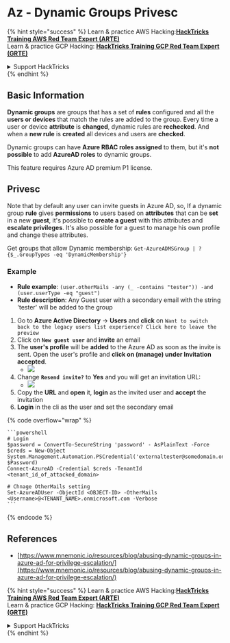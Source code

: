 # Az - Dynamic Groups Privesc

{% hint style="success" %}
Learn & practice AWS Hacking:<img src="../../../.gitbook/assets/image (1) (1) (1).png" alt="" data-size="line">[**HackTricks Training AWS Red Team Expert (ARTE)**](https://training.hacktricks.xyz/courses/arte)<img src="../../../.gitbook/assets/image (1) (1) (1).png" alt="" data-size="line">\
Learn & practice GCP Hacking: <img src="../../../.gitbook/assets/image (2).png" alt="" data-size="line">[**HackTricks Training GCP Red Team Expert (GRTE)**<img src="../../../.gitbook/assets/image (2).png" alt="" data-size="line">](https://training.hacktricks.xyz/courses/grte)

<details>

<summary>Support HackTricks</summary>

* Check the [**subscription plans**](https://github.com/sponsors/carlospolop)!
* **Join the** 💬 [**Discord group**](https://discord.gg/hRep4RUj7f) or the [**telegram group**](https://t.me/peass) or **follow** us on **Twitter** 🐦 [**@hacktricks\_live**](https://twitter.com/hacktricks_live)**.**
* **Share hacking tricks by submitting PRs to the** [**HackTricks**](https://github.com/carlospolop/hacktricks) and [**HackTricks Cloud**](https://github.com/carlospolop/hacktricks-cloud) github repos.

</details>
{% endhint %}

## Basic Information

**Dynamic groups** are groups that has a set of **rules** configured and all the **users or devices** that match the rules are added to the group. Every time a user or device **attribute** is **changed**, dynamic rules are **rechecked**. And when a **new rule** is **created** all devices and users are **checked**.

Dynamic groups can have **Azure RBAC roles assigned** to them, but it's **not possible** to add **AzureAD roles** to dynamic groups.

This feature requires Azure AD premium P1 license.

## Privesc

Note that by default any user can invite guests in Azure AD, so, If a dynamic group **rule** gives **permissions** to users based on **attributes** that can be **set** in a new **guest**, it's possible to **create a guest** with this attributes and **escalate privileges**. It's also possible for a guest to manage his own profile and change these attributes.

Get groups that allow Dynamic membership: `Get-AzureADMSGroup | ?{$_.GroupTypes -eq 'DynamicMembership'}`

### Example

* **Rule example**: `(user.otherMails -any (_ -contains "tester")) -and (user.userType -eq "guest")`
* **Rule description**: Any Guest user with a secondary email with the string 'tester' will be added to the group

1. Go to **Azure Active Directory** -> **Users** and **click** on `Want to switch back to the legacy users list experience? Click here to leave the preview`
2. Click on **`New guest user`** and **invite** an email
3. The **user's profile** will be **added** to the Azure AD as soon as the invite is sent. Open the user's profile and **click on (manage) under Invitation accepted**.
   * ![](<../../../.gitbook/assets/image (281).png>)
4. Change **`Resend invite?`** to **Yes** and you will get an invitation URL:
   * ![](<../../../.gitbook/assets/image (205).png>)
5. Copy the **URL** and **open** it, **login** as the invited user and **accept** the invitation
6. **Login** in the cli as the user and set the secondary email

{% code overflow="wrap" %}
````
```powershell
# Login
$password = ConvertTo-SecureString 'password' - AsPlainText -Force
$creds = New-Object
System.Management.Automation.PSCredential('externaltester@somedomain.onmicrosoft.com', $Password)
Connect-AzureAD -Credential $creds -TenantId <tenant_id_of_attacked_domain>

# Chnage OtherMails setting
Set-AzureADUser -ObjectId <OBJECT-ID> -OtherMails <Username>@<TENANT_NAME>.onmicrosoft.com -Verbose
```
````
{% endcode %}

## References

* [https://www.mnemonic.io/resources/blog/abusing-dynamic-groups-in-azure-ad-for-privilege-escalation/](https://www.mnemonic.io/resources/blog/abusing-dynamic-groups-in-azure-ad-for-privilege-escalation/)

{% hint style="success" %}
Learn & practice AWS Hacking:<img src="../../../.gitbook/assets/image (1) (1) (1).png" alt="" data-size="line">[**HackTricks Training AWS Red Team Expert (ARTE)**](https://training.hacktricks.xyz/courses/arte)<img src="../../../.gitbook/assets/image (1) (1) (1).png" alt="" data-size="line">\
Learn & practice GCP Hacking: <img src="../../../.gitbook/assets/image (2).png" alt="" data-size="line">[**HackTricks Training GCP Red Team Expert (GRTE)**<img src="../../../.gitbook/assets/image (2).png" alt="" data-size="line">](https://training.hacktricks.xyz/courses/grte)

<details>

<summary>Support HackTricks</summary>

* Check the [**subscription plans**](https://github.com/sponsors/carlospolop)!
* **Join the** 💬 [**Discord group**](https://discord.gg/hRep4RUj7f) or the [**telegram group**](https://t.me/peass) or **follow** us on **Twitter** 🐦 [**@hacktricks\_live**](https://twitter.com/hacktricks_live)**.**
* **Share hacking tricks by submitting PRs to the** [**HackTricks**](https://github.com/carlospolop/hacktricks) and [**HackTricks Cloud**](https://github.com/carlospolop/hacktricks-cloud) github repos.

</details>
{% endhint %}
